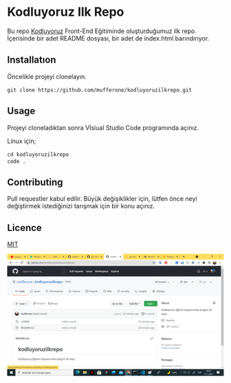 # Kodluyoruz Ilk Repo

Bu repo [Kodluyoruz](https://www.kodluyoruz.org/) Front-End Eğitiminde oluşturduğumuz ilk repo. İçerisinde bir adet README dosyası, bir adet de index.html barındırıyor.

## Installatıon

Öncelikle projeyi clonelayın.

    git clone https://github.com/mufferone/kodluyoruzilkrepo.git

## Usage

Projeyi cloneladıktan sonra Vİsiual Studio Code programında açınız.

Linux için;

    cd kodluyoruzilkrepo
    code .

## Contributing

Pull requestler kabul edilir. Büyük değişiklikler için, lütfen önce neyi değiştirmek istediğinizi tarışmak için bir konu açınız.

## Licence

[MIT](https://github.com/mufferone/kodluyoruzilkrepo/blob/main/LICENSE)

![repo](resim.jpg)
